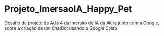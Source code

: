 # Projeto_ImersaoIA_Happy_Pet
Desafio de projeto da Aula 4 da Imersão de IA da Alura junto com a Google, sobre a criação de um ChatBot usando o Google Colab
